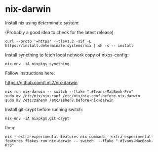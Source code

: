 # nix-darwin

Install nix using determinate system:

(Probably a good idea to check for the latest release)

```console
curl --proto '=https' --tlsv1.2 -sSf -L https://install.determinate.systems/nix | sh -s -- install
```

Install syncthing to fetch local network copy of nixos-config:

```console
nix-env -iA nixpkgs.syncthing
```

Follow instructions here:

<https://github.com/LnL7/nix-darwin>

```console
nix run nix-darwin -- switch --flake ".#Ivans-MacBook-Pro"
sudo mv /etc/nix/nix.conf /etc/nix/nix.conf.before-nix-darwin
sudo mv /etc/zshenv /etc/zshenv.before-nix-darwin
```

Install git-crypt before running switch:

```console
nix-env -iA nixpkgs.git-crypt
```

then:

```console
nix --extra-experimental-features nix-command --extra-experimental-features flakes run nix-darwin -- switch  --flake ".#Ivans-MacBook-Pro"
```
